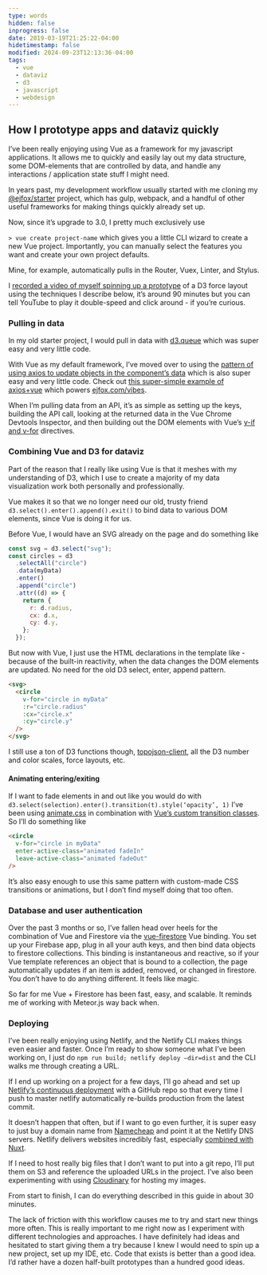 ```yaml
---
type: words
hidden: false
inprogress: false
date: 2019-03-19T21:25:22-04:00
hidetimestamp: false
modified: 2024-09-23T12:13:36-04:00
tags:
  - vue
  - dataviz
  - d3
  - javascript
  - webdesign
---
```


## How I prototype apps and dataviz quickly

I’ve been really enjoying using Vue as a framework for my javascript applications. It allows me to quickly and easily lay out my data structure, some DOM-elements that are controlled by data, and handle any interactions / application state stuff I might need.

In years past, my development workflow usually started with me cloning my [@ejfox/starter](https://github.com/ejfox/starter) project, which has gulp, webpack, and a handful of other useful frameworks for making things quickly already set up.

Now, since it’s upgrade to 3.0, I pretty much exclusively use

`> vue create project-name` which gives you a little CLI wizard to create a new Vue project. Importantly, you can manually select the features you want and create your own project defaults.

Mine, for example, automatically pulls in the Router, Vuex, Linter, and Stylus.

I [recorded a video of myself spinning up a prototype](https://www.youtube.com/watch?v=Q6e4pQccMH4) of a D3 force layout using the techniques I describe below, it’s around 90 minutes but you can tell YouTube to play it double-speed and click around - if you’re curious.

### Pulling in data

In my old starter project, I would pull in data with [d3.queue](https://github.com/ejfox/starter/blob/master/src/coffee/app.coffee#L19) which was super easy and very little code.

With Vue as my default framework, I’ve moved over to using the [pattern of using axios to update objects in the component’s data](https://vuejs.org/v2/cookbook/using-axios-to-consume-apis.html) which is also super easy and very little code. Check out [this super-simple example of axios+vue](https://github.com/ejfox/website/blob/master/pages/vibes.vue#L42) which powers [ejfox.com/vibes](https://ejfox.com/vibes).

When I’m pulling data from an API, it’s as simple as setting up the keys, building the API call, looking at the returned data in the Vue Chrome Devtools Inspector, and then building out the DOM elements with Vue’s [v-if and v-for](https://vuejs.org/v2/guide/list.html) directives.

### Combining Vue and D3 for dataviz

Part of the reason that I really like using Vue is that it meshes with my understanding of D3, which I use to create a majority of my data visualization work both personally and professionally.

Vue makes it so that we no longer need our old, trusty friend `d3.select().enter().append().exit()` to bind data to various DOM elements, since Vue is doing it for us.

Before Vue, I would have an SVG already on the page and do something like

```js
const svg = d3.select("svg");
const circles = d3
  .selectAll("circle")
  .data(myData)
  .enter()
  .append("circle")
  .attr((d) => {
    return {
      r: d.radius,
      cx: d.x,
      cy: d.y,
    };
  });
```

But now with Vue, I just use the HTML declarations in the template like - because of the built-in reactivity, when the data changes the DOM elements are updated. No need for the old D3 select, enter, append pattern.

```html
<svg>
  <circle
    v-for="circle in myData"
    :r="circle.radius"
    :cx="circle.x"
    :cy="circle.y"
  />
</svg>
```

I still use a ton of D3 functions though, [topojson-client](https://github.com/topojson/topojson-client), all the D3 number and color scales, force layouts, etc.

#### Animating entering/exiting

If I want to fade elements in and out like you would do with `d3.select(selection).enter().transition(t).style(‘opacity’, 1)` I’ve been using [animate.css](https://daneden.github.io/animate.css/) in combination with [Vue’s custom transition classes](https://vuejs.org/v2/guide/transitions.html#Custom-Transition-Classes). So I’ll do something like

```html
<circle
  v-for="circle in myData"
  enter-active-class="animated fadeIn"
  leave-active-class="animated fadeOut"
/>
```

It’s also easy enough to use this same pattern with custom-made CSS transitions or animations, but I don’t find myself doing that too often.

### Database and user authentication

Over the past 3 months or so, I’ve fallen head over heels for the combination of Vue and Firestore via the [vue-firestore](https://www.npmjs.com/package/vue-firestore) Vue binding. You set up your Firebase app, plug in all your auth keys, and then bind data objects to firestore collections. This binding is instantaneous and reactive, so if your Vue template references an object that is bound to a collection, the page automatically updates if an item is added, removed, or changed in firestore. You don’t have to do anything different. It feels like magic.

So far for me Vue + Firestore has been fast, easy, and scalable. It reminds me of working with Meteor.js way back when.

### Deploying

I’ve been really enjoying using Netlify, and the Netlify CLI makes things even easier and faster. Once I’m ready to show someone what I’ve been working on, I just do `npm run build; netlify deploy —dir=dist` and the CLI walks me through creating a URL.

If I end up working on a project for a few days, I’ll go ahead and set up [Netlify’s continuous deployment](https://www.netlify.com/docs/continuous-deployment/) with a GitHub repo so that every time I push to master netlify automatically re-builds production from the latest commit.

It doesn’t happen that often, but if I want to go even further, it is super easy to just buy a domain name from [Namecheap](https://namecheap.com) and point it at the Netlify DNS servers. Netlify delivers websites incredibly fast, especially [combined with Nuxt](https://nuxtjs.org/faq/netlify-deployment/).

If I need to host really big files that I don’t want to put into a git repo, I’ll put them on S3 and reference the uploaded URLs in the project. I’ve also been experimenting with using [Cloudinary](https://cloudinary.com/) for hosting my images.

From start to finish, I can do everything described in this guide in about 30 minutes.

The lack of friction with this workflow causes me to try and start new things more often. This is really important to me right now as I experiment with different technologies and approaches. I have definitely had ideas and hesitated to start giving them a try because I knew I would need to spin up a new project, set up my IDE, etc. Code that exists is better than a good idea. I’d rather have a dozen half-built prototypes than a hundred good ideas.
